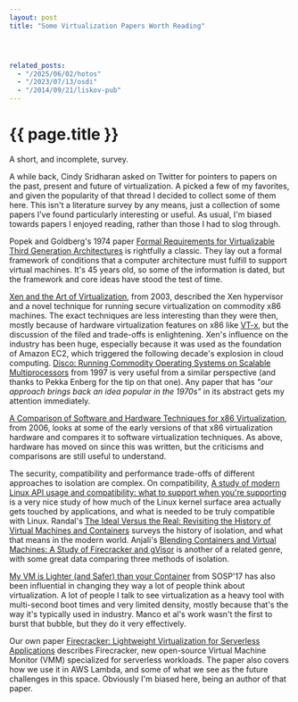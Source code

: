 ```yaml
---
layout: post
title: "Some Virtualization Papers Worth Reading"




related_posts:
  - "/2025/06/02/hotos"
  - "/2023/07/13/osdi"
  - "/2014/09/21/liskov-pub"
---
```

{{ page.title }}
================

<p class="meta">A short, and incomplete, survey.</p>

A while back, Cindy Sridharan asked on Twitter for pointers to papers on the past, present and future of virtualization. A picked a few of my favorites, and given the popularity of that thread I decided to collect some of them here. This isn't a literature survey by any means, just a collection of some papers I've found particularly interesting or useful. As usual, I'm biased towards papers I enjoyed reading, rather than those I had to slog through.

Popek and Goldberg's 1974 paper [Formal Requirements for Virtualizable Third Generation Architectures](http://citeseerx.ist.psu.edu/viewdoc/download?doi=10.1.1.141.4815&rep=rep1&type=pdf) is rightfully a classic. They lay out a formal framework of conditions that a computer architecture must fulfill to support virtual machines. It's 45 years old, so some of the information is dated, but the framework and core ideas have stood the test of time.

[Xen and the Art of Virtualization](https://www.cl.cam.ac.uk/research/srg/netos/papers/2003-xensosp.pdf), from 2003, described the Xen hypervisor and a novel technique for running secure virtualization on commodity x86 machines. The exact techniques are less interesting than they were then, mostly because of hardware virtualization features on x86 like [VT-x](https://en.wikipedia.org/wiki/X86_virtualization), but the discussion of the filed and trade-offs is enlightening. Xen's influence on the industry has been huge, especially because it was used as the foundation of Amazon EC2, which triggered the following decade's explosion in cloud computing. [Disco: Running Commodity Operating Systems on Scalable Multiprocessors](http://pages.cs.wisc.edu/~remzi/Classes/838/Spring2013/Papers/bugnion97disco.pdf) from 1997 is very useful from a similar perspective (and thanks to Pekka Enberg for the tip on that one). Any paper that has *"our approach brings back an idea popular in the 1970s"* in its abstract gets my attention immediately.

[A Comparison of Software and Hardware Techniques for x86 Virtualization](https://www.vmware.com/pdf/asplos235_adams.pdf), from 2006, looks at some of the early versions of that x86 virtualization hardware and compares it to software virtualization techniques. As above, hardware has moved on since this was written, but the criticisms and comparisons are still useful to understand.

The security, compatibility and performance trade-offs of different approaches to isolation are complex. On compatibility, [A study of modern Linux API usage and compatibility: what to support when you're supporting](https://dl.acm.org/doi/10.1145/2901318.2901341) is a very nice study of how much of the Linux kernel surface area actually gets touched by applications, and what is needed to be truly compatible with Linux. Randal's [The Ideal Versus the Real: Revisiting the History of Virtual Machines and Containers](https://arxiv.org/abs/1904.12226) surveys the history of isolation, and what that means in the modern world. Anjali's [Blending Containers and Virtual Machines: A Study of Firecracker and gVisor](https://dl.acm.org/doi/pdf/10.1145/3381052.3381315) is another of a related genre, with some great data comparing three methods of isolation.

[My VM is Lighter (and Safer) than your Container](https://dl.acm.org/doi/10.1145/3132747.3132763) from SOSP'17 has also been influential in changing they way a lot of people think about virtualization. A lot of people I talk to see virtualization as a heavy tool with multi-second boot times and very limited density, mostly because that's the way it's typically used in industry. Manco et al's work wasn't the first to burst that bubble, but they do it very effectively.

Our own paper [Firecracker: Lightweight Virtualization for Serverless Applications](https://www.amazon.science/publications/firecracker-lightweight-virtualization-for-serverless-applications) describes Firecracker, new open-source Virtual Machine Monitor (VMM) specialized for serverless workloads. The paper also covers how we use it in AWS Lambda, and some of what we see as the future challenges in this space. Obviously I'm biased here, being an author of that paper.